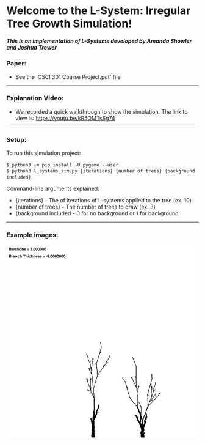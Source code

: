 # Welcome to the L-System: Irregular Tree Growth Simulation!
##### This is an implementation of L-Systems developed by Amanda Showler and Joshua Trower

### Paper:
- See the 'CSCI 301 Course Project.pdf' file

---

### Explanation Video:
- We recorded a quick walkthrough to show the simulation. The link to view is: https://youtu.be/kR5OMTsSg74

---
### Setup:
To run this simulation project:

```
$ python3 -m pip install -U pygame --user
$ python3 l_systems_sim.py {iterations} {number of trees} {background included}
```

Command-line arguments explained:
* {iterations} - The of iterations of L-systems applied to the tree (ex. 10)
* {number of trees} - The number of trees to draw (ex. 3)
* {background included - 0 for no background or 1 for background

---
### Example images:
<img src="Tree1.jpeg">
